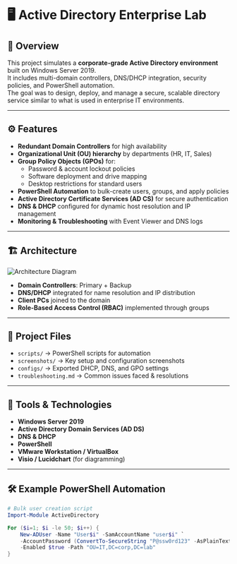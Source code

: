 # 🖥️ Active Directory Enterprise Lab

## 📌 Overview
This project simulates a **corporate-grade Active Directory environment** built on Windows Server 2019.  
It includes multi-domain controllers, DNS/DHCP integration, security policies, and PowerShell automation.  
The goal was to design, deploy, and manage a secure, scalable directory service similar to what is used in enterprise IT environments.  

---

## ⚙️ Features
- **Redundant Domain Controllers** for high availability  
- **Organizational Unit (OU) hierarchy** by departments (HR, IT, Sales)  
- **Group Policy Objects (GPOs)** for:
  - Password & account lockout policies  
  - Software deployment and drive mapping  
  - Desktop restrictions for standard users  
- **PowerShell Automation** to bulk-create users, groups, and apply policies  
- **Active Directory Certificate Services (AD CS)** for secure authentication  
- **DNS & DHCP** configured for dynamic host resolution and IP management  
- **Monitoring & Troubleshooting** with Event Viewer and DNS logs  

---

## 🏗️ Architecture
![Architecture Diagram](architecture-diagram.png)

- **Domain Controllers**: Primary + Backup  
- **DNS/DHCP** integrated for name resolution and IP distribution  
- **Client PCs** joined to the domain  
- **Role-Based Access Control (RBAC)** implemented through groups  

---

## 📂 Project Files
- `scripts/` → PowerShell scripts for automation  
- `screenshots/` → Key setup and configuration screenshots  
- `configs/` → Exported DHCP, DNS, and GPO settings  
- `troubleshooting.md` → Common issues faced & resolutions  

---

## 🚀 Tools & Technologies
- **Windows Server 2019**  
- **Active Directory Domain Services (AD DS)**  
- **DNS & DHCP**  
- **PowerShell**  
- **VMware Workstation / VirtualBox**  
- **Visio / Lucidchart** (for diagramming)  

---

## 🛠️ Example PowerShell Automation
```powershell
# Bulk user creation script
Import-Module ActiveDirectory

For ($i=1; $i -le 50; $i++) {
    New-ADUser -Name "User$i" -SamAccountName "user$i" `
    -AccountPassword (ConvertTo-SecureString "P@ssw0rd123" -AsPlainText -Force) `
    -Enabled $true -Path "OU=IT,DC=corp,DC=lab"
}
